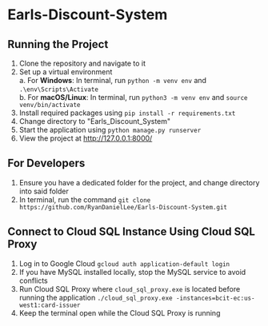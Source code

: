 # Earls-Discount-System

## Running the Project

1. Clone the repository and navigate to it
2. Set up a virtual environment  
   a. For **Windows**: In terminal, run `python -m venv env` and `.\env\Scripts\Activate`  
   b. For **macOS/Linux**: In terminal, run `python3 -m venv env` and `source venv/bin/activate`
3. Install required packages using `pip install -r requirements.txt`
4. Change directory to "Earls_Discount_System"
5. Start the application using `python manage.py runserver`
6. View the project at http://127.0.0.1:8000/

## For Developers

1. Ensure you have a dedicated folder for the project, and change directory into said folder
2. In terminal, run the command `git clone https://github.com/RyanDanielLee/Earls-Discount-System.git`

## Connect to Cloud SQL Instance Using Cloud SQL Proxy

1. Log in to Google Cloud `gcloud auth application-default login`
2. If you have MySQL installed locally, stop the MySQL service to avoid conflicts
3. Run Cloud SQL Proxy where `cloud_sql_proxy.exe` is located before running the application `./cloud_sql_proxy.exe -instances=bcit-ec:us-west1:card-issuer`
4. Keep the terminal open while the Cloud SQL Proxy is running
